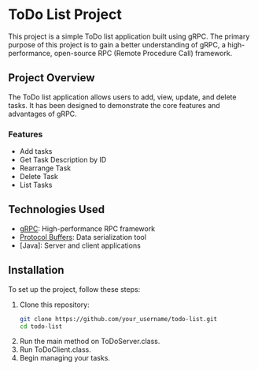 # ToDo List Project

This project is a simple ToDo list application built using gRPC. The primary purpose of this project is to gain a better understanding of gRPC, a high-performance, open-source RPC (Remote Procedure Call) framework.

## Project Overview

The ToDo list application allows users to add, view, update, and delete tasks. It has been designed to demonstrate the core features and advantages of gRPC.

### Features

- Add tasks
- Get Task Description by ID
- Rearrange Task
- Delete Task
- List Tasks

## Technologies Used

- [gRPC](https://grpc.io/): High-performance RPC framework
- [Protocol Buffers](https://developers.google.com/protocol-buffers): Data serialization tool
- [Java]: Server and client applications

## Installation

To set up the project, follow these steps:

1. Clone this repository:
   ```bash
   git clone https://github.com/your_username/todo-list.git
   cd todo-list
2. Run the main method on ToDoServer.class.
3. Run ToDoClient.class.
4. Begin managing your tasks.
